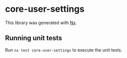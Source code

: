 # core-user-settings

This library was generated with [Nx](https://nx.dev).

## Running unit tests

Run `nx test core-user-settings` to execute the unit tests.
